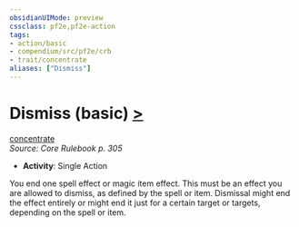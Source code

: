 ```yaml
---
obsidianUIMode: preview
cssclass: pf2e,pf2e-action
tags:
- action/basic
- compendium/src/pf2e/crb
- trait/concentrate
aliases: ["Dismiss"]
---
```

# Dismiss (basic) [>](../core-rulebook/chapter-9-playing-the-game.md#Actions "Single Action")
[concentrate](../traits/concentrate.md)  
*Source: Core Rulebook p. 305*  


- **Activity**: Single Action

You end one spell effect or magic item effect. This must be an effect you are allowed to dismiss, as defined by the spell or item. Dismissal might end the effect entirely or might end it just for a certain target or targets, depending on the spell or item.